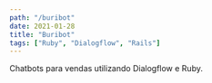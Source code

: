 ```yaml
---
path: "/buribot"
date: 2021-01-28
title: "Buribot"
tags: ["Ruby", "Dialogflow", "Rails"]
---
```


Chatbots para vendas
utilizando Dialogflow 
e Ruby.